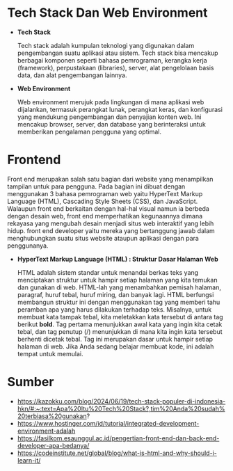 # Tech Stack Dan Web Environment 
* **Tech Stack**
  
  Tech stack adalah kumpulan teknologi yang digunakan dalam pengembangan suatu aplikasi atau sistem. Tech stack bisa mencakup berbagai komponen seperti bahasa pemrograman, kerangka kerja (framework), perpustakaan (libraries), server, alat pengelolaan basis data, dan alat pengembangan lainnya.
* **Web Environment**
  
  Web environment merujuk pada lingkungan di mana aplikasi web dijalankan, termasuk perangkat lunak, perangkat keras, dan konfigurasi yang mendukung pengembangan dan penyajian konten web. Ini mencakup browser, server, dan database yang berinteraksi untuk memberikan pengalaman pengguna yang optimal.
# Frontend 
Front end merupakan salah satu bagian dari website yang menampilkan tampilan untuk para pengguna. Pada bagian ini dibuat dengan menggunakan 3 bahasa pemrograman web yaitu HyperText Markup Language (HTML), Cascading Style Sheets (CSS), dan JavaScript. 
Walaupun front end berkaitan dengan hal-hal visual namun ia berbeda dengan desain web, front end memperhatikan kegunaannya dimana rekayasa yang mengubah desain menjadi situs web interaktif yang lebih hidup. front end developer yaitu mereka yang bertanggung jawab dalam menghubungkan suatu situs website ataupun aplikasi dengan para penggunanya.

* **HyperText Markup Language (HTML) : Struktur Dasar Halaman Web**
  
  HTML adalah sistem standar untuk menandai berkas teks yang menciptakan struktur untuk hampir setiap halaman yang kita temukan dan gunakan di web. HTML-lah yang menambahkan pemisah halaman, paragraf, huruf tebal, huruf miring, dan banyak lagi. HTML berfungsi membangun struktur ini dengan menggunakan tag yang memberi tahu peramban apa yang harus dilakukan terhadap teks. 
Misalnya, untuk membuat kata tampak tebal, kita meletakkan kata tersebut di antara tag berikut <strong>bold</strong>. Tag pertama menunjukkan awal kata yang ingin kita cetak tebal, dan tag penutup (/) menunjukkan di mana kita ingin kata tersebut berhenti dicetak tebal. Tag ini merupakan dasar untuk hampir setiap halaman di web. Jika Anda sedang belajar membuat kode, ini adalah tempat untuk memulai.
  

# Sumber 
* https://kazokku.com/blog/2024/06/19/tech-stack-populer-di-indonesia-hkn/#:~:text=Apa%20Itu%20Tech%20Stack?,tim%20Anda%20sudah%20terbiasa%20gunakan?
* https://www.hostinger.com/id/tutorial/integrated-development-environment-adalah
* https://fasilkom.esaunggul.ac.id/pengertian-front-end-dan-back-end-developer-apa-bedanya/
* https://codeinstitute.net/global/blog/what-is-html-and-why-should-i-learn-it/
